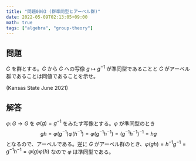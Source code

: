 ```yaml
---
title: "問題0003 (群準同型とアーベル群)"
date: 2022-05-09T02:13:05+09:00
math: true
tags: ["algebra", "group-theory"]
---
```


## 問題

$G$ を群とする。$G$ から $G$ への写像 $g\mapsto g^{-1}$ が準同型であることと $G$ がアーベル群であることは同値であることを示せ。

(Kansas State June 2021)

## 解答

$\varphi\colon G\to G$ を $\varphi(g)=g^{-1}$ をみたす写像とする。$\varphi$ が準同型のとき
$$
gh=\varphi(g^{-1})\varphi(h^{-1})=\varphi(g^{-1}h^{-1})=(g^{-1}h^{-1})^{-1}=hg
$$
となるので、アーベルである。逆に $G$ がアーベル群のとき、$\varphi(gh)=h^{-1}g^{-1}=g^{-1}h^{-1}=\varphi(g)\varphi(h)$ なので $\varphi$ は準同型である。
